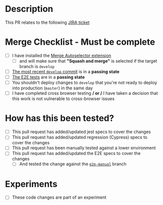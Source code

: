 # Description
<!--- Update the JIRA ticket below -->
This PR relates to the following [JIRA ticket](http://gousto.atlassian.net/browse/TECH-XXXX)
<!-- What has changed? -->
<!-- Why has it changed? -->
<!-- How has it changed? -->

# Merge Checklist - Must be complete 
- [ ] I have installed the [Merge Autoselector extension](https://github.com/Gousto/chrome-ext-merge-autoselector)
    - [ ] and will make sure that **"Squash and merge"** is selected if the target branch is `develop`
- [ ] [The most recent `develop` commit](https://github.com/Gousto/gousto-webclient/commits/develop) is in a **passing state**
- [ ] [The E2E tests](https://app.circleci.com/insights/github/Gousto/gousto-webclient/workflows/e2e) are in a **passing state**
- [ ] You shouldn't deploy changes to `develop` that you're not ready to deploy into production (`master`) in the same day
- [ ] I have completed cross browser testing **/ or /** I have taken a decision that this work is not vulnerable to cross-browser issues

# How has this been tested?
<!-- Delete check list testing items that is not relevant to you code changes -->
- [ ] This pull request has added/updated jest specs to cover the changes
- [ ] This pull request has added/updated regression (Cypress) specs to cover the changes
- [ ] This pull request has been manually tested against a lower environment
- [ ] This pull request has added/updated the E2E specs to cover the changes
    - [ ] And tested the change against the [`e2e-manual`](https://github.com/Gousto/gousto-webclient/tree/e2e-manual) branch

# Experiments
<!-- Delete experiment block if this pull request DOES NOT have experiment changes  -->
- [ ] These code changes are part of an experiment
<!-- Details of whether code changes are part of an experiment -->
<!-- Listing any compromises/dispensations made as part of an experiment should streamline code review -->
<!-- by making reviewers aware of what is/isn't productionised code -->

<!-- Providing additional information such as epic link, experiment duration etc. is also benefitial -->
